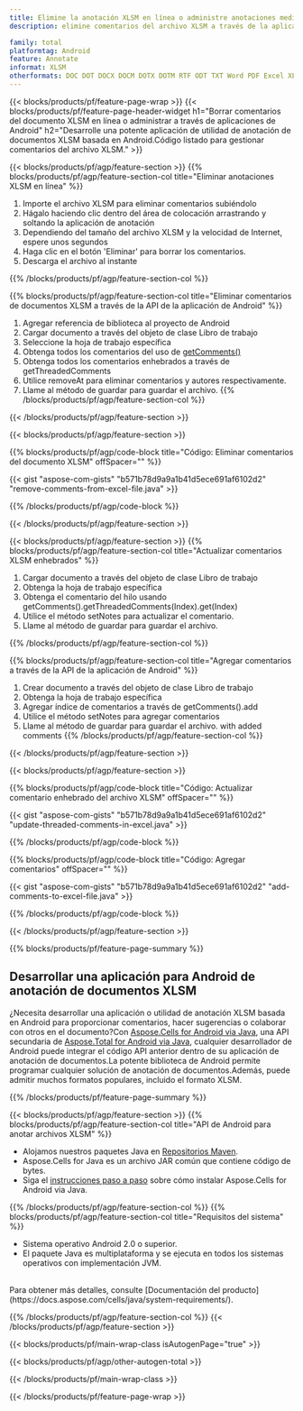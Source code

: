 ```yaml
---
title: Elimine la anotación XLSM en línea o administre anotaciones mediante aplicaciones móviles de Android
description: elimine comentarios del archivo XLSM a través de la aplicación en línea de forma gratuita.Código API de Android para gestionar comentarios de archivos XLSM.

family: total
platformtag: Android
feature: Annotate
informat: XLSM
otherformats: DOC DOT DOCX DOCM DOTX DOTM RTF ODT TXT Word PDF Excel XLS XLSX XLSB XLSM XLT XLTX XLTM CSV TSV ODS Powerpoint PPT PPS PPTX POTX PPSX PPTM PPSM POTM ODP
---
```

{{< blocks/products/pf/feature-page-wrap >}}
{{< blocks/products/pf/feature-page-header-widget h1="Borrar comentarios del documento XLSM en línea o administrar a través de aplicaciones de Android" h2="Desarrolle una potente aplicación de utilidad de anotación de documentos XLSM basada en Android.Código listado para gestionar comentarios del archivo XLSM." >}}

{{< blocks/products/pf/agp/feature-section >}}
{{% blocks/products/pf/agp/feature-section-col title="Eliminar anotaciones XLSM en línea" %}}

1. Importe el archivo XLSM para eliminar comentarios subiéndolo
1. Hágalo haciendo clic dentro del área de colocación arrastrando y soltando la aplicación de anotación
1. Dependiendo del tamaño del archivo XLSM y la velocidad de Internet, espere unos segundos
1. Haga clic en el botón 'Eliminar' para borrar los comentarios.
1. Descarga el archivo al instante

{{% /blocks/products/pf/agp/feature-section-col %}}

{{% blocks/products/pf/agp/feature-section-col title="Eliminar comentarios de documentos XLSM a través de la API de la aplicación de Android" %}}

1. Agregar referencia de biblioteca al proyecto de Android
1. Cargar documento a través del objeto de clase Libro de trabajo
1. Seleccione la hoja de trabajo específica
1. Obtenga todos los comentarios del uso de [getComments()](https://reference.aspose.com/cells/java/com.aspose.cells/worksheet/#getComments--)
1. Obtenga todos los comentarios enhebrados a través de getThreadedComments
1. Utilice removeAt para eliminar comentarios y autores respectivamente.
1. Llame al método de guardar para guardar el archivo.
{{% /blocks/products/pf/agp/feature-section-col %}}

{{< /blocks/products/pf/agp/feature-section >}}

{{< blocks/products/pf/agp/feature-section >}}

{{% blocks/products/pf/agp/code-block title="Código: Eliminar comentarios del documento XLSM" offSpacer="" %}}

{{< gist "aspose-com-gists" "b571b78d9a9a1b41d5ece691af6102d2" "remove-comments-from-excel-file.java" >}}

{{% /blocks/products/pf/agp/code-block %}}

{{< /blocks/products/pf/agp/feature-section >}}


{{< blocks/products/pf/agp/feature-section >}}
{{% blocks/products/pf/agp/feature-section-col title="Actualizar comentarios XLSM enhebrados" %}}

1. Cargar documento a través del objeto de clase Libro de trabajo
1. Obtenga la hoja de trabajo específica
1. Obtenga el comentario del hilo usando getComments().getThreadedComments(Index).get(Index)
1. Utilice el método setNotes para actualizar el comentario.
1. Llame al método de guardar para guardar el archivo.

{{% /blocks/products/pf/agp/feature-section-col %}}

{{% blocks/products/pf/agp/feature-section-col title="Agregar comentarios a través de la API de la aplicación de Android" %}}

1. Crear documento a través del objeto de clase Libro de trabajo
1. Obtenga la hoja de trabajo específica
1. Agregar índice de comentarios a través de getComments().add
1. Utilice el método setNotes para agregar comentarios
1. Llame al método de guardar para guardar el archivo. with added comments
{{% /blocks/products/pf/agp/feature-section-col %}}

{{< /blocks/products/pf/agp/feature-section >}}

{{< blocks/products/pf/agp/feature-section >}}

{{% blocks/products/pf/agp/code-block title="Código: Actualizar comentario enhebrado del archivo XLSM" offSpacer="" %}}

{{< gist "aspose-com-gists" "b571b78d9a9a1b41d5ece691af6102d2" "update-threaded-comments-in-excel.java" >}}

{{% /blocks/products/pf/agp/code-block %}}

{{% blocks/products/pf/agp/code-block title="Código: Agregar comentarios" offSpacer="" %}}

{{< gist "aspose-com-gists" "b571b78d9a9a1b41d5ece691af6102d2" "add-comments-to-excel-file.java" >}}

{{% /blocks/products/pf/agp/code-block %}}

{{< /blocks/products/pf/agp/feature-section >}}


{{% blocks/products/pf/feature-page-summary %}}


<h2>Desarrollar una aplicación para Android de anotación de documentos XLSM</h2>

¿Necesita desarrollar una aplicación o utilidad de anotación XLSM basada en Android para proporcionar comentarios, hacer sugerencias o colaborar con otros en el documento?Con [Aspose.Cells for Android via Java](https://products.aspose.com/cells/es/android-java/), una API secundaria de [Aspose.Total for Android via Java](https://products.aspose.com/total/es/android-java/), cualquier desarrollador de Android puede integrar el código API anterior dentro de su aplicación de anotación de documentos.La potente biblioteca de Android permite programar cualquier solución de anotación de documentos.Además, puede admitir muchos formatos populares, incluido el formato XLSM.<br />

{{% /blocks/products/pf/feature-page-summary %}}

{{< blocks/products/pf/agp/feature-section >}}
{{% blocks/products/pf/agp/feature-section-col title="API de Android para anotar archivos XLSM" %}}

- Alojamos nuestros paquetes Java en [Repositorios Maven](https://releases.aspose.com/java/repo/com/aspose/aspose-cells/). 
- Aspose.Cells for Java es un archivo JAR común que contiene código de bytes.
- Siga el [instrucciones paso a paso](https://docs.aspose.com/cells/java/installation/#install-aspose-cells-for-java-from-maven-repository) sobre cómo instalar Aspose.Cells for Android via Java.

{{% /blocks/products/pf/agp/feature-section-col %}}
{{% blocks/products/pf/agp/feature-section-col title="Requisitos del sistema" %}}

- Sistema operativo Android 2.0 o superior.
- El paquete Java es multiplataforma y se ejecuta en todos los sistemas operativos con implementación JVM.

<br />
Para obtener más detalles, consulte [Documentación del producto](https://docs.aspose.com/cells/java/system-requirements/).

{{% /blocks/products/pf/agp/feature-section-col %}}
{{< /blocks/products/pf/agp/feature-section >}}


{{< blocks/products/pf/main-wrap-class isAutogenPage="true" >}}

{{< blocks/products/pf/agp/other-autogen-total >}}

{{< /blocks/products/pf/main-wrap-class >}}

{{< /blocks/products/pf/feature-page-wrap >}}
